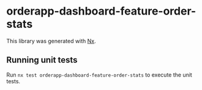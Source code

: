 # orderapp-dashboard-feature-order-stats

This library was generated with [Nx](https://nx.dev).

## Running unit tests

Run `nx test orderapp-dashboard-feature-order-stats` to execute the unit tests.
